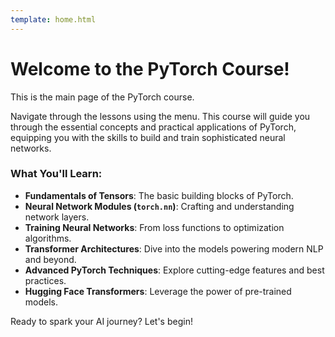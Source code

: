 ```yaml
---
template: home.html
---
```


# Welcome to the PyTorch Course!

This is the main page of the PyTorch course.

Navigate through the lessons using the menu.
This course will guide you through the essential concepts and practical applications of PyTorch, equipping you with the skills to build and train sophisticated neural networks.

### What You'll Learn:

*   **Fundamentals of Tensors**: The basic building blocks of PyTorch.
*   **Neural Network Modules (`torch.nn`)**: Crafting and understanding network layers.
*   **Training Neural Networks**: From loss functions to optimization algorithms.
*   **Transformer Architectures**: Dive into the models powering modern NLP and beyond.
*   **Advanced PyTorch Techniques**: Explore cutting-edge features and best practices.
*   **Hugging Face Transformers**: Leverage the power of pre-trained models.

Ready to spark your AI journey? Let's begin! 